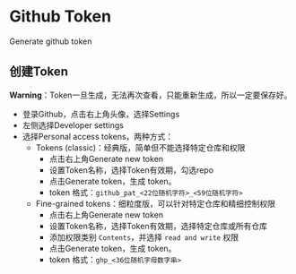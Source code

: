 # Github Token


Generate github token

<!--more-->

## 创建Token

**Warning**：Token一旦生成，无法再次查看，只能重新生成，所以一定要保存好。

- 登录Github，点击右上角头像，选择Settings
- 左侧选择Developer settings
- 选择Personal access tokens，两种方式：
  - Tokens (classic)：经典版，简单但不能选择特定仓库和权限
    - 点击右上角Generate new token
    - 设置Token名称，选择Token有效期，勾选repo
    - 点击Generate token，生成 token。
    - token 格式：`github_pat_<22位随机字符>_<59位随机字符>`
  - Fine-grained tokens：细粒度版，可以针对特定仓库和精细控制权限
    - 点击右上角Generate new token
    - 设置Token名称，选择Token有效期，选择特定仓库或所有仓库
    - 添加权限类别 `Contents`，并选择 `read and write` 权限
    - 点击Generate token，生成 token。
    - token 格式：`ghp_<36位随机字母数字串>`

